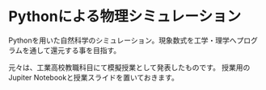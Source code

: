 # Pythonによる物理シミュレーション
Pythonを用いた自然科学のシミュレーション。現象数式を工学・理学へプログラムを通して還元する事を目指す。

元々は、工業高校教職科目にて模擬授業として発表したものです。
授業用のJupiter Notebookと授業スライドを置いておきます。
